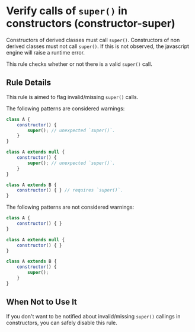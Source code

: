 # Verify calls of `super()` in constructors (constructor-super)

Constructors of derived classes must call `super()`.
Constructors of non derived classes must not call `super()`.
If this is not observed, the javascript engine will raise a runtime error.

This rule checks whether or not there is a valid `super()` call.

## Rule Details

This rule is aimed to flag invalid/missing `super()` calls.

The following patterns are considered warnings:

```js
class A {
    constructor() {
        super(); // unexpected `super()`.
    }
}
```

```js
class A extends null {
    constructor() {
        super(); // unexpected `super()`.
    }
}
```

```js
class A extends B {
    constructor() { } // requires `super()`.
}
```

The following patterns are not considered warnings:

```js
class A {
    constructor() { }
}
```

```js
class A extends null {
    constructor() { }
}
```

```js
class A extends B {
    constructor() {
        super();
    }
}
```

## When Not to Use It

If you don't want to be notified about invalid/missing `super()` callings in constructors, you can safely disable this rule.
